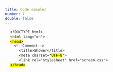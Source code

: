 ```yaml
---
title: Code samples
number: 7
double: false
---
```

<pre>
  <code>&lt;!DOCTYPE html&gt;</code>
  <code class="mark">&lt;html lang="en"&gt;</code>
  <code><mark>&lt;head&gt;</mark> 
    <span class="comment">&lt;!--Comment--&gt;</span></code>
  <code>    &lt;title&gt;Shower&lt;/title&gt;</code>
  <code>    &lt;meta charset="<mark class="important">UTF-8</mark>"&gt</code>
  <code>    &lt;link rel="stylesheet" href="screen.css"&gt;</code>
  <code><mark>&lt;/head&gt;</mark></code>
</pre>
